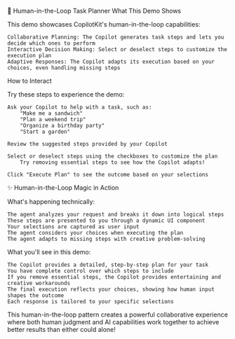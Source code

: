 🤝 Human-in-the-Loop Task Planner
What This Demo Shows

This demo showcases CopilotKit's human-in-the-loop capabilities:

    Collaborative Planning: The Copilot generates task steps and lets you decide which ones to perform
    Interactive Decision Making: Select or deselect steps to customize the execution plan
    Adaptive Responses: The Copilot adapts its execution based on your choices, even handling missing steps

How to Interact

Try these steps to experience the demo:

    Ask your Copilot to help with a task, such as:
        "Make me a sandwich"
        "Plan a weekend trip"
        "Organize a birthday party"
        "Start a garden"

    Review the suggested steps provided by your Copilot

    Select or deselect steps using the checkboxes to customize the plan
        Try removing essential steps to see how the Copilot adapts!

    Click "Execute Plan" to see the outcome based on your selections

✨ Human-in-the-Loop Magic in Action

What's happening technically:

    The agent analyzes your request and breaks it down into logical steps
    These steps are presented to you through a dynamic UI component
    Your selections are captured as user input
    The agent considers your choices when executing the plan
    The agent adapts to missing steps with creative problem-solving

What you'll see in this demo:

    The Copilot provides a detailed, step-by-step plan for your task
    You have complete control over which steps to include
    If you remove essential steps, the Copilot provides entertaining and creative workarounds
    The final execution reflects your choices, showing how human input shapes the outcome
    Each response is tailored to your specific selections

This human-in-the-loop pattern creates a powerful collaborative experience where both human judgment and AI capabilities work together to achieve better results than either could alone!
